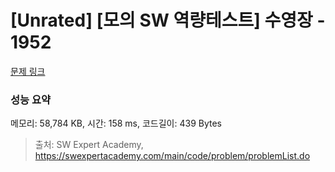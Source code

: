 # [Unrated] [모의 SW 역량테스트] 수영장 - 1952 

[문제 링크](https://swexpertacademy.com/main/code/problem/problemDetail.do?contestProbId=AV5PpFQaAQMDFAUq) 

### 성능 요약

메모리: 58,784 KB, 시간: 158 ms, 코드길이: 439 Bytes



> 출처: SW Expert Academy, https://swexpertacademy.com/main/code/problem/problemList.do